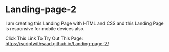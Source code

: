 # Landing-page-2
I am creating this Landing Page with HTML and CSS and this Landing Page is responsive for mobile devices also.

Click This Link To Try Out This Page:
https://scriptwithsaad.github.io/Landing-page-2/

